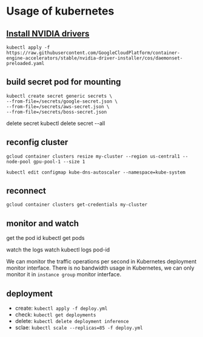# Usage of kubernetes

## [Install NVIDIA drivers](https://cloud.google.com/kubernetes-engine/docs/how-to/gpus#installing_drivers)
```
kubectl apply -f https://raw.githubusercontent.com/GoogleCloudPlatform/container-engine-accelerators/stable/nvidia-driver-installer/cos/daemonset-preloaded.yaml
```

## build secret pod for mounting
```
kubectl create secret generic secrets \
--from-file=/secrets/google-secret.json \
--from-file=/secrets/aws-secret.json \
--from-file=/secrets/boss-secret.json
```

delete secret
    kubectl delete secret --all 

## reconfig cluster
```
gcloud container clusters resize my-cluster --region us-central1 --node-pool gpu-pool-1 --size 1

kubectl edit configmap kube-dns-autoscaler --namespace=kube-system
```
## reconnect
`gcloud container clusters get-credentials my-cluster`

## monitor and watch
get the pod id
    kubectl get pods

watch the logs
    watch kubectl logs pod-id

We can monitor the traffic operations per second in Kubernetes deployment monitor interface.
There is no bandwidth usage in Kubernetes, we can only monitor it in `instance group` monitor interface.

## deployment
- create: `kubectl apply -f deploy.yml`
- check:  `kubectl get deployments`
- delete: `kubectl delete deployment inference`
- sclae: `kubectl scale --replicas=85 -f deploy.yml`
